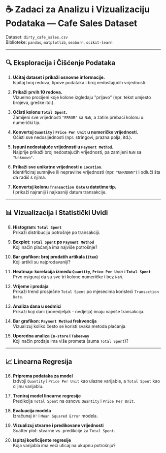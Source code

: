 # ☕ Zadaci za Analizu i Vizualizaciju Podataka — Cafe Sales Dataset

Dataset: `dirty_cafe_sales.csv`  
Biblioteke: `pandas`, `matplotlib`, `seaborn`, `scikit-learn`

---

## 🔍 Eksploracija i Čišćenje Podataka

1. **Učitaj dataset i prikaži osnovne informacije.**  
   Ispitaj broj redova, tipove podataka i broj nedostajućih vrijednosti.

2. **Prikaži prvih 10 redova.**  
   Vizuelno procijeni koje kolone izgledaju "prljavo" (npr. tekst umjesto brojeva, greške itd.).

3. **Očisti kolonu `Total Spent`.**  
   Zamijeni sve vrijednosti `"ERROR"` sa `NaN`, a zatim prebaci kolonu u numerički tip.

4. **Konvertuj `Quantity` i `Price Per Unit` u numeričke vrijednosti.**  
   Očisti sve nedosljednosti (npr. stringovi, prazna polja, itd.).

5. **Ispuni nedostajuće vrijednosti u `Payment Method`.**  
   Najprije prikaži broj nedostajućih vrijednosti, pa zamijeni `NaN` sa `"Unknown"`.

6. **Prikaži sve unikatne vrijednosti u `Location`.**  
   Identificiraj sumnjive ili nepravilne vrijednosti (npr. `"UNKNOWN"`) i odluči šta da radiš s njima.

7. **Konvertuj kolonu `Transaction Date` u datetime tip.**  
   I prikaži najraniji i najkasniji datum transakcije.

---

## 📊 Vizualizacija i Statistički Uvidi

8. **Histogram: `Total Spent`**  
   Prikaži distribuciju potrošnje po transakciji.

9. **Boxplot: `Total Spent` po `Payment Method`**  
   Koji način plaćanja ima najviše potrošnje?

10. **Bar grafikon: broj prodatih artikala (`Item`)**  
    Koji artikli su najprodavaniji?

11. **Heatmap: korelacija između `Quantity`, `Price Per Unit` i `Total Spent`**  
    Prvo osiguraj da su sve tri kolone numeričke i bez `NaN`.

12. **Vrijeme i prodaja**  
    Prikaži trend prosječne `Total Spent` po mjesecima koristeći `Transaction Date`.

13. **Analiza dana u sedmici**  
    Prikaži koji dani (ponedjeljak - nedjelja) imaju najviše transakcija.

14. **Bar grafikon: `Payment Method` frekvencija**  
    Vizualizuj koliko često se koristi svaka metoda plaćanja.

15. **Uporedna analiza `In-store` i `Takeaway`**  
    Koji način prodaje ima više prometa (suma `Total Spent`)?

---

## 📈 Linearna Regresija

16. **Priprema podataka za model**  
    Izdvoji `Quantity` i `Price Per Unit` kao ulazne varijable, a `Total Spent` kao ciljnu varijablu.

17. **Treniraj model linearne regresije**  
    Predikcija `Total Spent` na osnovu `Quantity` i `Price Per Unit`.

18. **Evaluacija modela**  
    Izračunaj `R²` i `Mean Squared Error` modela.

19. **Vizualizuj stvarne i predikovane vrijednosti**  
    Scatter plot: stvarne vs. predikcije za `Total Spent`.

20. **Ispitaj koeficijente regresije**  
    Koja varijabla ima veći uticaj na ukupnu potrošnju?